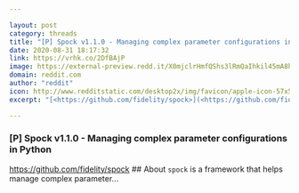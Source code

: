```yaml
---

layout: post
category: threads
title: "[P] Spock v1.1.0 - Managing complex parameter configurations in Python"
date: 2020-08-31 18:17:32
link: https://vrhk.co/2DfBAjP
image: https://external-preview.redd.it/X0mjclrHmfQShs3lRmQaIhkil45mA8hm-NUIpxqYi-U.jpg?width=382&height=200.0&auto=webp&crop=382:200.0,smart&s=df5b5107d91e074dc9dc65e1ee28f78b4e752bac
domain: reddit.com
author: "reddit"
icon: http://www.redditstatic.com/desktop2x/img/favicon/apple-icon-57x57.png
excerpt: "[<https://github.com/fidelity/spock>](<https://github.com/fidelity/spock>) ## About `spock` is a framework that helps manage complex parameter..."

---
```


### [P] Spock v1.1.0 - Managing complex parameter configurations in Python

[<https://github.com/fidelity/spock>](<https://github.com/fidelity/spock>) ## About `spock` is a framework that helps manage complex parameter...